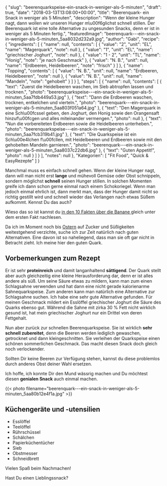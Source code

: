 {
    "slug": "beerenquarkspeise-ein-snack-in-weniger-als-5-minuten",
    "draft": true,
    "date": "2018-03-13T13:08:00+00:00",
    "title": "Beerenquark- ein Snack in weniger als 5 Minuten",
    "description": "Wenn der kleine Hunger nagt, dann wollen wir unseren  Hunger m\u00f6glichst schnell stillen. Der Beerenquark ist eine tolle Alternative zu ungesunden Snacks, denn er ist in weniger als 5 Minuten fertig.",
    "featuredImage": "beerenquark---ein-snack-in-weniger-als-5-minuten_5aa8032d232a9.jpg",
    "author": "Gabi",
    "recipe": {
        "ingredients": [
            {
                "name": null,
                "contents": [
                    {
                        "value": "2",
                        "unit": "EL",
                        "name": "Magerquark",
                        "note": null
                    },
                    {
                        "value": "1",
                        "unit": "EL",
                        "name": "griechischer Joghurt",
                        "note": null
                    },
                    {
                        "value": "1 - 2",
                        "unit": "TL",
                        "name": "Honig",
                        "note": "je nach Geschmack"
                    },
                    {
                        "value": "N. B.",
                        "unit": null,
                        "name": "Erdbeeren, Heidelbeeren",
                        "note": "frisch"
                    }
                ]
            },
            {
                "name": "Topping",
                "contents": [
                    {
                        "value": "N. B.",
                        "unit": null,
                        "name": "Erdbeeren, Heidelbeeren",
                        "note": null
                    },
                    {
                        "value": "N. B.",
                        "unit": null,
                        "name": "Mandeln",
                        "note": "gehobelt"
                    }
                ]
            }
        ],
        "steps": [
            {
                "name": null,
                "contents": [
                    {
                        "text": "Zuerst die Heidelbeeren waschen, im Sieb abtropfen lassen und trocknen.",
                        "photo": "beerenquarkspeise---ein-snack-in-weniger-als-5-minuten_5aa7fdb449a53.jpg"
                    },
                    {
                        "text": "Dann die Erdbeeren waschen, trocknen, entkelchen und vierteln.",
                        "photo": "beerenquark---ein-snack-in-weniger-als-5-minuten_5aa803f051a64.jpg"
                    },
                    {
                        "text": "Den Magerquark in eine Sch\u00fcssel geben, den Joghurt, den Honig sowie den Orangensaft hinzuf\u00fcgen und alles miteinander vermengen.",
                        "photo": null
                    },
                    {
                        "text": "Nun die vorbereiteten Erdbeeren sowie die Heidelbeeren unterheben.",
                        "photo": "beerenquarkspeise---ein-snack-in-weniger-als-5-minuten_5aa7fcb319b41.jpg"
                    },
                    {
                        "text": "Die Quarkspeise ist ein Sch\u00e4lchen f\u00fcllen, mit Heidelbeeren und Erdbeeren sowie mit den gehobelten Mandeln garnieren.",
                        "photo": "beerenquark---ein-snack-in-weniger-als-5-minuten_5aa8037c22db6.jpg"
                    },
                    {
                        "text": "Guten Appetit!",
                        "photo": null
                    }
                ]
            }
        ],
        "notes": null
    },
    "Kategorien": [
        "Fit Food",
        "Quick & EasyRezepte"
    ]
}

Manchmal muss es einfach schnell gehen. Wenn der kleine Hunger nagt, dann will man nicht erst **lange** und mühevoll Gemüse oder Obst schnippeln, sondern möglichst **schnell** seinen Hunger stillen. In solchen Momenten greife ich dann schon gerne einmal nach einem Schokoriegel. Wenn man jedoch einmal ehrlich ist, dann merkt man, dass der Hunger damit nicht so richtig gestillt wird und schnell wieder das Verlangen nach etwas Süßem aufkommt. Kennst Du das auch?

Wieso das so ist kannst du [in den 10 Fakten über die Banane ](https://kochfokus.de/artikel/10-fakten-ueber-die-banane/ "hier") gleich unter dem ersten Fakt nachlesen.

Da ich im Moment noch bis [Ostern](https://kochfokus.de/artikel/sieben-motivationshilfen-wie-man-die-fastenzeit-durchhaelt/ "Ostern") auf Zucker und Süßigkeiten weitestgehend verzichte, suche ich zur Zeit natürlich nach guten Alternativen. Eine davon ist so naheliegend, dass man sie oft gar nicht in Betracht zieht. Ich meine hier den guten Quark.

## Vorbemerkungen zum Rezept

 Er ist sehr **proteinreich** und damit langanhaltend **sättigend**. Der Quark stellt aber auch gleichzeitig eine kleine Herausforderung dar, denn er ist alles andere als süß. Um seine Säure etwas zu mildern, kann man zum einen  Schlagsahne verwenden und hat dann eine nicht gerade kalorienarme Sahnequarkspeise. Zum anderen kann man natürlich eine Alternative zur Schlagsahne suchen. Ich habe eine sehr gute Alternative gefunden. Für meinen Geschmack mildert ein Esslöffel griechischer Joghurt die Säure des Quarks ebenso gut. Während die Sahne mit zirka 30 % Fett nicht wirklich gesund ist, hat mein griechischer Joghurt nur ein Drittel von deren Fettgehalt.


Nun aber zurück zur schnellen Beerenquarkspeise. Sie ist wirklich **sehr schnell zubereitet**, denn die Beeren werden lediglich gewaschen, getrocknet und dann kleingeschnitten. Sie verleihen der Quarkspeise einen schönen sommerlichen Geschmack. Das macht diesen Snack doch gleich noch verlockender.

Sollten Dir keine Beeren zur Verfügung stehen, kannst du diese problemlos durch anderes Obst deiner Wahl ersetzen.

Ich hoffe, ich konnte Dir den Mund wässrig machen und Du möchtest diesen **genialen Snack** auch einmal machen.

{{< photo filename="beerenquark---ein-snack-in-weniger-als-5-minuten_5aa80b12e4f1a.jpg" >}}

## Küchengeräte und -utensilien

- Esslöffel
- Teelöffel
- Rührschüssel
- Schälchen
- Papierküchentücher
- Sieb
- Obstmesser
- Schneidbrett

Vielen Spaß beim Nachmachen!

Hast Du einen Lieblingssnack?